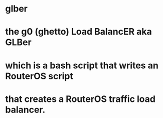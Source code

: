 glber
====


the g0 (ghetto) Load BalancER aka GLBer
====

which is a bash script that writes an RouterOS script
====

that creates a RouterOS traffic load balancer.
====

